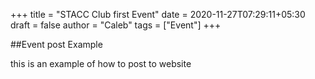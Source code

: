 +++
title = "STACC Club first Event"
date = 2020-11-27T07:29:11+05:30
draft = false
author = "Caleb"
tags = ["Event"]
+++

##Event post Example


this is an example of how to post to website
